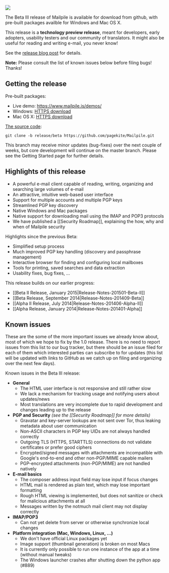 ![](https://www.mailpile.is/img/logo-275x200.png)

The Beta III release of Mailpile is available for download from github, with
pre-built packages availble for Windows and Mac OS X.

This release is a **technology preview release**, meant for developers, early
adopters, usability testers and our community of translators. It might also
be useful for reading and writing e-mail, you never know!

See the [release blog post]() for details.

**Note:** Please consult the list of known issues below before filing bugs!
Thanks!

## Getting the release

Pre-built packages:

* Live demo: <https://www.mailpile.is/demos/>
* Windows: [HTTPS download](https://www.mailpile.is/files/releases/Mailpile-Installer-Beta-III.exe)
* Mac OS X: [HTTPS download](https://www.mailpile.is/files/releases/Mailpile-Installer-Beta-III.dmg)

[The source code](https://github.com/pagekite/Mailpile):

    git clone -b release/beta https://github.com/pagekite/Mailpile.git

This branch may receive minor updates (bug-fixes) over the next couple of weeks, but core development will continue on the master branch. Please see the Getting Started page for further details.

## Highlights of this release

* A powerful e-mail client capable of reading, writing, organizing and searching large volumes of e-mail
* An attractive, intuitive web-based user interface
* Support for multiple accounts and multiple PGP keys
* Streamlined PGP key discovery
* Native Windows and Mac packages
* Native support for downloading mail using the IMAP and POP3 protocols
* We have published a [[Security Roadmap]], explaining the how, why and when of Mailpile security

Highlights since the previous Beta:

* Simplified setup process
* Much improved PGP key handling (discovery and passphrase management)
* Interactive browser for finding and configuring local mailboxes
* Tools for printing, saved searches and data extraction
* Usability fixes, bug fixes, ...

This release builds on our earlier progress:

* [[Beta II Release, January 2015|Release-Notes-201501-Beta-II]]
* [[Beta Release, September 2014|Release-Notes-201409-Beta]]
* [[Alpha II Release, July 2014|Release-Notes-201406-Alpha-II]]
* [[Alpha Release, January 2014|Release-Notes-201401-Alpha]]

## Known issues

These are the some of the more important issues we already know about, most of which we hope to fix by the 1.0 release. There is no need to report issues from this list to our bug tracker, but there should be an issue filed for each of them which interested parties can subscribe to for updates (this list will be updated with links to GitHub as we catch up on filing and organizing over the next few days).

Known issues in the Beta III release:

* **General**
   * The HTML user interface is not responsive and still rather slow
   * We lack a mechanism for tracking usage and notifying users about updates/news
   * Most translations are very incomplete due to rapid development and changes leading up to the release
* **PGP and Security**   *(see the [[Security Roadmap]] for more details)*
   * Gravatar and key-server lookups are not sent over Tor, thus leaking metadata about user communication
   * Non-ASCII characters in PGP key UIDs are not always handled correctly
   * Outgoing TLS (HTTPS, STARTTLS) connections do not validate certificates or prefer good ciphers
   * Encrypted/signed messages with attachments are incompatible with Google's end-to-end and other non-PGP/MIME capable mailers
   * PGP-encrypted attachments (non-PGP/MIME) are not handled natively
* **E-mail basics**
   * The composer address input field may lose input if focus changes
   * HTML mail is rendered as plain text, which may lose important formatting
   * Rough HTML viewing is implemented, but does not sanitize or check for malicious attachments at all
   * Messages written by the notmuch mail client may not display correctly
* **IMAP/POP3**
   * Can not yet delete from server or otherwise synchronize local changes
* **Platform integration (Mac, Windows, Linux, ...)**
   * We don't have official Linux packages yet
   * Image support (thumbnail generation) is broken on most Macs
   * It is currently only possible to run one instance of the app at a time (without manual tweaks)
   * The Windows launcher crashes after shutting down the python app (#889)

